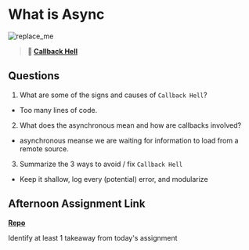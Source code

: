 # What is Async

![replace_me](https://codeworks.blob.core.windows.net/public/assets/img/illustrations/placeholder.svg)

> **📖 [Callback Hell](https://codeworksacademy.com/fs-student-guide/resources/wk4/01-Callbacks)**

## Questions

1. What are some of the signs and causes of `Callback Hell`?
- Too many lines of code. 

2. What does the asynchronous mean and how are callbacks involved?
- asynchronous meanse we are waiting for information to load from a remote source. 

3. Summarize the 3 ways to avoid / fix `Callback Hell`
- Keep it shallow, log every (potential) error, and modularize

## Afternoon Assignment Link

**[Repo](https://github.com/Randyhall91/trivia)**

Identify at least 1 takeaway from today's assignment
